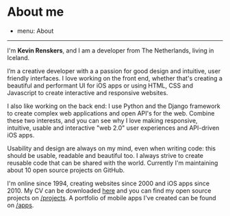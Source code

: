 # About me
- menu: About
---------------------

I'm **Kevin Renskers**, and I am a developer from The Netherlands, living in Iceland.

I’m a creative developer with a a passion for good design and intuitive, user friendly interfaces. I love working on the front end, whether that's creating a beautiful and performant UI for iOS apps or using HTML, CSS and Javascript to create interactive and responsive websites.

I also like working on the back end: I use Python and the Django framework to create complex web applications and open API's for the web. Combine these two interests, and you can see why I love making responsive, intuitive, usable and interactive "web 2.0" user experiences and API-driven iOS apps.

Usability and design are always on my mind, even when writing code: this should be usable, readable and beautiful too. I always strive to create reusable code that can be shared with the world. Currently I'm maintaining about 10 open source projects on GitHub.

I'm online since 1994, creating websites since 2000 and iOS apps since 2010. My CV can be downloaded [here][cv] and you can find my open source projects on [/projects][projects]. A portfolio of mobile apps I've created can be found on [/apps][apps].

[cv]: http://dl.dropbox.com/u/2310965/KevinRenskers.pdf
[projects]: /projects
[apps]: /apps